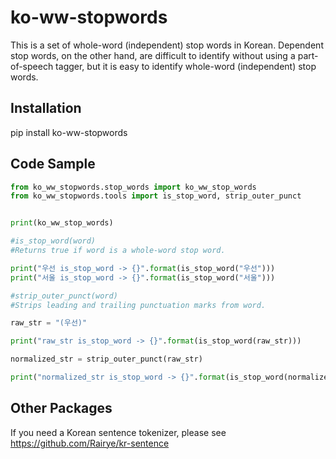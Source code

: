 # ko-ww-stopwords
This is a set of whole-word (independent) stop words in Korean. Dependent stop words, on the other hand, are difficult to identify without using a part-of-speech tagger, but it is easy to identify whole-word (independent) stop words.

## Installation


pip install ko-ww-stopwords


## Code Sample
```python
from ko_ww_stopwords.stop_words import ko_ww_stop_words
from ko_ww_stopwords.tools import is_stop_word, strip_outer_punct


print(ko_ww_stop_words)

#is_stop_word(word)
#Returns true if word is a whole-word stop word.

print("우선 is_stop_word -> {}".format(is_stop_word("우선")))
print("서울 is_stop_word -> {}".format(is_stop_word("서울")))

#strip_outer_punct(word)
#Strips leading and trailing punctuation marks from word.

raw_str = "(우선)"

print("raw_str is_stop_word -> {}".format(is_stop_word(raw_str)))

normalized_str = strip_outer_punct(raw_str)

print("normalized_str is_stop_word -> {}".format(is_stop_word(normalized_str)))

```

## Other Packages

If you need a Korean sentence tokenizer, please see https://github.com/Rairye/kr-sentence
